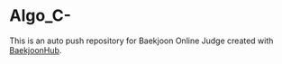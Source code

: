 # Algo_C-
This is an auto push repository for Baekjoon Online Judge created with [BaekjoonHub](https://github.com/BaekjoonHub/BaekjoonHub).

